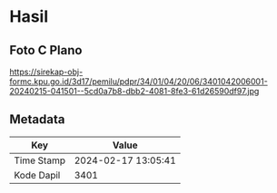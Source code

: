 # Hasil

## Foto C Plano

https://sirekap-obj-formc.kpu.go.id/3d17/pemilu/pdpr/34/01/04/20/06/3401042006001-20240215-041501--5cd0a7b8-dbb2-4081-8fe3-61d26590df97.jpg


## Metadata

| Key        | Value               |
| ---------- | ------------------- |
| Time Stamp | 2024-02-17 13:05:41 |
| Kode Dapil | 3401                |



